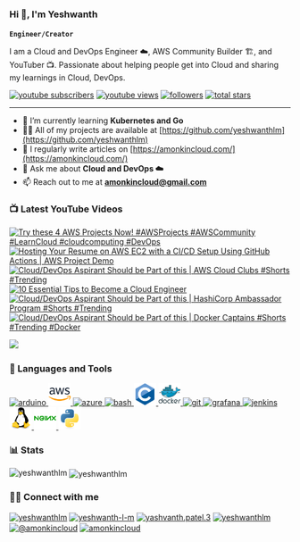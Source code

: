 ### Hi 👋, I'm Yeshwanth

**`Engineer/Creator`**

I am a Cloud and DevOps Engineer ☁️, AWS Community Builder 🏗️, and YouTuber 📺. Passionate about helping people get into Cloud and sharing my learnings in Cloud, DevOps.

   <p align="left">
      <a href="https://www.youtube.com/c/amonkincloud?sub_confirmation=1">
         <img alt="youtube subscribers" title="Subscribe to my YouTube channel" src="https://custom-icon-badges.demolab.com/youtube/channel/subscribers/UCwhERUcuzUCwr8x8mQ8zrcw?color=%23E05D44&label=SUBSCRIBE&logo=video&logoColor=white&style=for-the-badge&labelColor=CE4630"/></a> 
      <a href="https://www.youtube.com/c/amonkincloud">
         <img alt="youtube views" title="YouTube views" src="https://custom-icon-badges.demolab.com/youtube/channel/views/UCwhERUcuzUCwr8x8mQ8zrcw?color=%23E1AD0E&logo=eye&logoColor=white&style=for-the-badge&labelColor=C79600"/></a> 
      <a href="https://github.com/yeshwanthlm?tab=followers">
         <img alt="followers" title="Follow me on Github" src="https://custom-icon-badges.demolab.com/github/followers/yeshwanthlm?color=236ad3&labelColor=1155ba&style=for-the-badge&logo=person-add&label=Follow&logoColor=white"/></a>
      <a href="https://github.com/yeshwanthlm?tab=repositories&sort=stargazers">
         <img alt="total stars" title="Total stars on GitHub" src="https://custom-icon-badges.demolab.com/github/stars/yeshwanthlm?color=55960c&style=for-the-badge&labelColor=488207&logo=star"/></a>
   </p>

---

- 🌱 I’m currently learning **Kubernetes and Go**
- 👨‍💻 All of my projects are available at [https://github.com/yeshwanthlm](https://github.com/yeshwanthlm)
- 📝 I regularly write articles on [https://amonkincloud.com/](https://amonkincloud.com/)
- 💬 Ask me about **Cloud and DevOps ☁️**
- 📫 Reach out to me at **amonkincloud@gmail.com**


### 📺 Latest YouTube Videos

<!-- BEGIN YOUTUBE-CARDS -->
[![Try these 4 AWS Projects Now! #AWSProjects #AWSCommunity #LearnCloud #cloudcomputing #DevOps](https://ytcards.demolab.com/?id=mEbzdogjVCY&title=Try+these+4+AWS+Projects+Now%21+%23AWSProjects+%23AWSCommunity+%23LearnCloud+%23cloudcomputing+%23DevOps&lang=en&timestamp=1688128232&background_color=%230d1117&title_color=%23ffffff&stats_color=%23dedede&width=250&border_radius=5 "Try these 4 AWS Projects Now! #AWSProjects #AWSCommunity #LearnCloud #cloudcomputing #DevOps")](https://www.youtube.com/watch?v=mEbzdogjVCY)
[![Hosting Your Resume on AWS EC2 with a CI/CD Setup Using GitHub Actions | AWS Project Demo](https://ytcards.demolab.com/?id=YBjrZZMXNe8&title=Hosting+Your+Resume+on+AWS+EC2+with+a+CI%2FCD+Setup+Using+GitHub+Actions+%7C+AWS+Project+Demo&lang=en&timestamp=1687869015&background_color=%230d1117&title_color=%23ffffff&stats_color=%23dedede&width=250&border_radius=5 "Hosting Your Resume on AWS EC2 with a CI/CD Setup Using GitHub Actions | AWS Project Demo")](https://www.youtube.com/watch?v=YBjrZZMXNe8)
[![Cloud/DevOps Aspirant Should be Part of this | AWS Cloud Clubs #Shorts #Trending](https://ytcards.demolab.com/?id=RO00F4rM7Vc&title=Cloud%2FDevOps+Aspirant+Should+be+Part+of+this+%7C+AWS+Cloud+Clubs+%23Shorts+%23Trending&lang=en&timestamp=1687609814&background_color=%230d1117&title_color=%23ffffff&stats_color=%23dedede&width=250&border_radius=5 "Cloud/DevOps Aspirant Should be Part of this | AWS Cloud Clubs #Shorts #Trending")](https://www.youtube.com/watch?v=RO00F4rM7Vc)
[![10 Essential Tips to Become a Cloud Engineer](https://ytcards.demolab.com/?id=25SaEqvTRdw&title=10+Essential+Tips+to+Become+a+Cloud+Engineer&lang=en&timestamp=1687523401&background_color=%230d1117&title_color=%23ffffff&stats_color=%23dedede&width=250&border_radius=5 "10 Essential Tips to Become a Cloud Engineer")](https://www.youtube.com/watch?v=25SaEqvTRdw)
[![Cloud/DevOps Aspirant Should be Part of this | HashiCorp Ambassador Program #Shorts #Trending](https://ytcards.demolab.com/?id=B42iWN0ooHQ&title=Cloud%2FDevOps+Aspirant+Should+be+Part+of+this+%7C+HashiCorp+Ambassador+Program+%23Shorts+%23Trending&lang=en&timestamp=1687437005&background_color=%230d1117&title_color=%23ffffff&stats_color=%23dedede&width=250&border_radius=5 "Cloud/DevOps Aspirant Should be Part of this | HashiCorp Ambassador Program #Shorts #Trending")](https://www.youtube.com/watch?v=B42iWN0ooHQ)
[![Cloud/DevOps Aspirant Should be Part of this | Docker Captains #Shorts #Trending #Docker](https://ytcards.demolab.com/?id=8hTk-LTyS78&title=Cloud%2FDevOps+Aspirant+Should+be+Part+of+this+%7C+Docker+Captains+%23Shorts+%23Trending+%23Docker&lang=en&timestamp=1687350608&background_color=%230d1117&title_color=%23ffffff&stats_color=%23dedede&width=250&border_radius=5 "Cloud/DevOps Aspirant Should be Part of this | Docker Captains #Shorts #Trending #Docker")](https://www.youtube.com/watch?v=8hTk-LTyS78)
<!-- END YOUTUBE-CARDS -->

[<img src="https://custom-icon-badges.demolab.com/badge/-Subscribe%20For%20More-red?style=for-the-badge&logo=video&logoColor=white"/>](https://www.youtube.com/c/amonkincloud?sub_confirmation=1)

### 🧰 Languages and Tools

<p align="left"> <a href="https://www.arduino.cc/" target="_blank" rel="noreferrer"> <img src="https://cdn.worldvectorlogo.com/logos/arduino-1.svg" alt="arduino" width="40" height="40"/> </a> <a href="https://aws.amazon.com" target="_blank" rel="noreferrer"> <img src="https://raw.githubusercontent.com/devicons/devicon/master/icons/amazonwebservices/amazonwebservices-original-wordmark.svg" alt="aws" width="40" height="40"/> </a> <a href="https://azure.microsoft.com/en-in/" target="_blank" rel="noreferrer"> <img src="https://www.vectorlogo.zone/logos/microsoft_azure/microsoft_azure-icon.svg" alt="azure" width="40" height="40"/> </a> <a href="https://www.gnu.org/software/bash/" target="_blank" rel="noreferrer"> <img src="https://www.vectorlogo.zone/logos/gnu_bash/gnu_bash-icon.svg" alt="bash" width="40" height="40"/> </a> <a href="https://www.cprogramming.com/" target="_blank" rel="noreferrer"> <img src="https://raw.githubusercontent.com/devicons/devicon/master/icons/c/c-original.svg" alt="c" width="40" height="40"/> </a> <a href="https://www.docker.com/" target="_blank" rel="noreferrer"> <img src="https://raw.githubusercontent.com/devicons/devicon/master/icons/docker/docker-original-wordmark.svg" alt="docker" width="40" height="40"/> </a> <a href="https://git-scm.com/" target="_blank" rel="noreferrer"> <img src="https://www.vectorlogo.zone/logos/git-scm/git-scm-icon.svg" alt="git" width="40" height="40"/> </a> <a href="https://grafana.com" target="_blank" rel="noreferrer"> <img src="https://www.vectorlogo.zone/logos/grafana/grafana-icon.svg" alt="grafana" width="40" height="40"/> </a> <a href="https://www.jenkins.io" target="_blank" rel="noreferrer"> <img src="https://www.vectorlogo.zone/logos/jenkins/jenkins-icon.svg" alt="jenkins" width="40" height="40"/> </a> <a href="https://www.linux.org/" target="_blank" rel="noreferrer"> <img src="https://raw.githubusercontent.com/devicons/devicon/master/icons/linux/linux-original.svg" alt="linux" width="40" height="40"/> </a> <a href="https://www.nginx.com" target="_blank" rel="noreferrer"> <img src="https://raw.githubusercontent.com/devicons/devicon/master/icons/nginx/nginx-original.svg" alt="nginx" width="40" height="40"/> </a> <a href="https://www.python.org" target="_blank" rel="noreferrer"> <img src="https://raw.githubusercontent.com/devicons/devicon/master/icons/python/python-original.svg" alt="python" width="40" height="40"/> </a> </p>

### 📊 Stats
<p><img align="left" src="https://github-readme-stats.vercel.app/api/top-langs?username=yeshwanthlm&show_icons=true&locale=en&layout=compact" alt="yeshwanthlm" /></p>

<p>&nbsp;<img align="center" src="https://github-readme-stats.vercel.app/api?username=yeshwanthlm&show_icons=true&locale=en" alt="yeshwanthlm" /></p>

### 🏄‍♂️ Connect with me
   <p align="left">
   <a href="https://dev.to/yeshwanthlm" target="blank"><img align="center" src="https://raw.githubusercontent.com/rahuldkjain/github-profile-readme-generator/master/src/images/icons/Social/devto.svg" alt="yeshwanthlm" height="30" width="40" /></a>
   <a href="https://linkedin.com/in/yeshwanth-l-m" target="blank"><img align="center" src="https://raw.githubusercontent.com/rahuldkjain/github-profile-readme-generator/master/src/images/icons/Social/linked-in-alt.svg" alt="yeshwanth-l-m" height="30" width="40" /></a>
   <a href="https://fb.com/yashvanth.patel.3" target="blank"><img align="center" src="https://raw.githubusercontent.com/rahuldkjain/github-profile-readme-generator/master/src/images/icons/Social/facebook.svg" alt="yashvanth.patel.3" height="30" width="40" /></a>
   <a href="https://instagram.com/yeshwanthlm" target="blank"><img align="center" src="https://raw.githubusercontent.com/rahuldkjain/github-profile-readme-generator/master/src/images/icons/Social/instagram.svg" alt="yeshwanthlm" height="30" width="40" /></a>
   <a href="https://hashnode.com/@amonkincloud" target="blank"><img align="center" src="https://raw.githubusercontent.com/rahuldkjain/github-profile-readme-generator/master/src/images/icons/Social/hashnode.svg" alt="@amonkincloud" height="30" width="40" /></a>
   <a href="https://www.youtube.com/c/amonkincloud" target="blank"><img align="center" src="https://raw.githubusercontent.com/rahuldkjain/github-profile-readme-generator/master/src/images/icons/Social/youtube.svg" alt="amonkincloud" height="30" width="40" /></a>
   </p>
